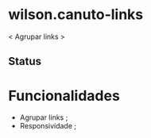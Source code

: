 #  wilson.canuto-links

< Agrupar links >

## Status

# Funcionalidades

 * Agrupar links ;
 * Responsividade ;


